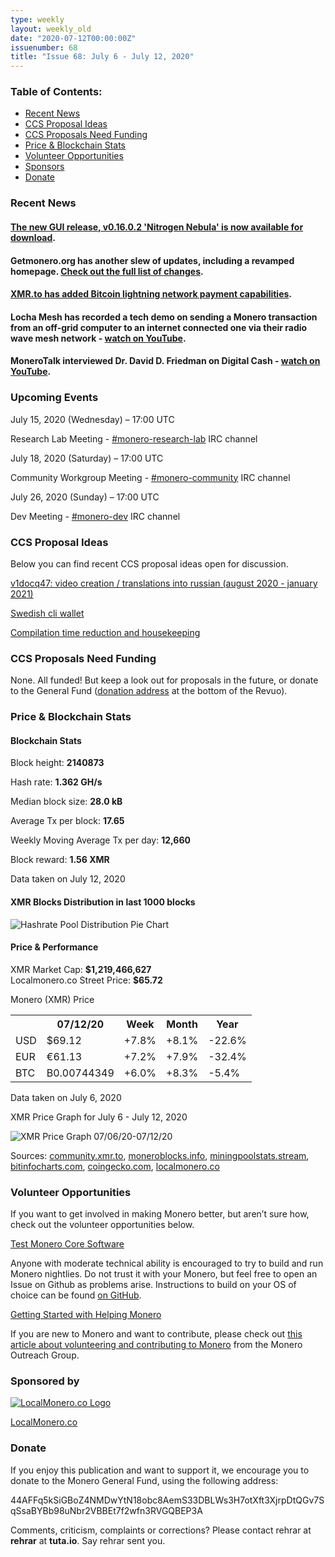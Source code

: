 ```yaml
---
type: weekly
layout: weekly_old
date: "2020-07-12T00:00:00Z"
issuenumber: 68
title: "Issue 68: July 6 - July 12, 2020"
---
```


<h3>Table of Contents:</h3>
<ul class="contents">
    <li><a href="#news">Recent News</a></li>
    <li><a href="#ideas">CCS Proposal Ideas</a></li>
    <li><a href="#proposals">CCS Proposals Need Funding</a></li>
    <li><a href="#stats">Price & Blockchain Stats</a></li>
    <li><a href="#volunteer">Volunteer Opportunities</a></li>
    <li><a href="#sponsor">Sponsors</a></li>
    <li><a href="#donate">Donate</a></li>
</ul>

<h3 id="news">Recent News</h3>

<div class="newsbyte">
    <h4><a href="https://www.reddit.com/r/Monero/comments/hp6sly/gui_v01602_nitrogen_nebula_released/" target="_blank">The new GUI release, v0.16.0.2 'Nitrogen Nebula' is now available for download</a>.</h4>
</div>

<div class="newsbyte">
    <h4>Getmonero.org has another slew of updates, including a revamped homepage. <a href="https://www.reddit.com/r/Monero/comments/hp78v2/getmoneroorg_updated_revamped_homepage_netlify/" target="_blank">Check out the full list of changes</a>.</h4>
</div>

<div class="newsbyte">
    <h4><a href="https://www.reddit.com/r/Monero/comments/ho5ibv/xmrto_added_lightning_network_payments/" target="_blank">XMR.to has added Bitcoin lightning network payment capabilities</a>.</h4>
</div>

<div class="newsbyte">
    <h4>Locha Mesh has recorded a tech demo on sending a Monero transaction from an off-grid computer to an internet connected one via their radio wave mesh network - <a href="https://youtu.be/pe9Buhp9OD8" target="_blank">watch on YouTube</a>.</h4>
</div>

<div class="newsbyte">
    <h4>MoneroTalk interviewed Dr. David D. Friedman on Digital Cash - <a href="https://youtu.be/yRzzdTC1T8o" target="_blank">watch on YouTube</a>.</h4>
</div>

<h3 id="events">Upcoming Events</h3>

<div class="event">
    <p class="date" markdown="1">July 15, 2020 (Wednesday) – 17:00 UTC</p>
    <p markdown="1">Research Lab Meeting - <a href="irc://chat.freenode.net/#monero-research-lab" target="_blank">#monero-research-lab</a> IRC channel</p>
</div>

<div class="event">
    <p class="date" markdown="1">July 18, 2020 (Saturday) – 17:00 UTC</p>
    <p markdown="1">Community Workgroup Meeting - <a href="irc://chat.freenode.net/#monero-community" target="_blank">#monero-community</a> IRC channel</p>
</div>

<div class="event">
    <p class="date" markdown="1">July 26, 2020 (Sunday) – 17:00 UTC</p>
    <p markdown="1">Dev Meeting - <a href="irc://chat.freenode.net/#monero-dev" target="_blank">#monero-dev</a> IRC channel</p>
</div>

<h3 id="ideas">CCS Proposal Ideas</h3>

<p>Below you can find recent CCS proposal ideas open for discussion.</p>

<div class="proposal">
<p><a href="https://repo.getmonero.org/monero-project/ccs-proposals/-/merge_requests/154" target="_blank">v1docq47: video creation / translations into russian (august 2020 - january 2021)</a></p>
</div>

<div class="proposal">
<p><a href="https://repo.getmonero.org/monero-project/ccs-proposals/-/merge_requests/147" target="_blank">Swedish cli wallet</a></p>
</div>

<div class="proposal">
<p><a href="https://repo.getmonero.org/monero-project/ccs-proposals/-/merge_requests/138" target="_blank">Compilation time reduction and housekeeping</a></p>
</div>

<h3 id="proposals">CCS Proposals Need Funding</h3>

<p>None. All funded! But keep a look out for proposals in the future, or donate to the General Fund (<a href="#donate">donation address</a> at the bottom of the Revuo).</p>

<h3 id="stats">Price & Blockchain Stats</h3>

<h4 class="stat">Blockchain Stats</h4>

<div class="bcstats">
    <p>Block height: <b>2140873</b></p>
    <p>Hash rate: <b>1.362 GH/s</b></p>
    <p>Median block size: <b>28.0 kB</b></p>
    <p>Average Tx per block: <b>17.65</b></p>
    <p>Weekly Moving Average Tx per day: <b>12,660</b></p>
    <p>Block reward: <b>1.56 XMR</b></p>
</div>
<p class="note">Data taken on July 12, 2020</p>

<h4 class="stat">XMR Blocks Distribution in last 1000 blocks</h4>
<p><img src="/img/hashrate-pool-distribution-0712.png" alt="Hashrate Pool Distribution Pie Chart"/></p>

<h4 class="stat">Price & Performance</h4>

<div class="price-intro">XMR Market Cap: <b>$1,219,466,627</b><br>Localmonero.co Street Price: <b>$65.72</b></div>

<p class="table-title">Monero (XMR) Price</p>
<table class="price-table">
  <tr class="row1">
    <th></th>
    <th>07/12/20</th>
    <th>Week</th>
    <th>Month</th>
    <th>Year</th>
  </tr>
  <tr>
    <td data-th="XMR to">USD</td>
    <td data-th="07/12/20">$69.12</td>
    <td data-th="Week" class="green">+7.8%</td>
    <td data-th="Month" class="green">+8.1%</td>
    <td data-th="Year" class="red">-22.6%</td>
  </tr>
  <tr class="row3">
    <td data-th="XMR to">EUR</td>
    <td data-th="07/12/20">€61.13</td>
    <td data-th="Week" class="green">+7.2%</td>
    <td data-th="Month" class="green">+7.9%</td>
    <td data-th="Year" class="red">-32.4%</td>
  </tr>
  <tr>
    <td data-th="XMR to">BTC</td>
    <td data-th="07/12/20">B0.00744349</td>
    <td data-th="Week" class="green">+6.0%</td>
    <td data-th="Month" class="green">+8.3%</td>
    <td data-th="Year" class="red">-5.4%</td>
  </tr>
</table>
<p class="note">Data taken on July 6, 2020</p>

<p class="table-title">XMR Price Graph for July 6 - July 12, 2020</p>

![XMR Price Graph 07/06/20-07/12/20](/img/weekly-chart-0712.png "XMR Price Graph 07/06/20-07/12/20") 

Sources: <a href="https://community.xmr.to/explorer/mainnet/" target="_blank">community.xmr.to</a>, <a href="https://moneroblocks.info/stats/transaction-stats" target="_blank">moneroblocks.info</a>, <a href="https://miningpoolstats.stream/monero" target="_blank">miningpoolstats.stream</a>, <a href="https://bitinfocharts.com/monero/" target="_blank">bitinfocharts.com</a>, <a href="https://www.coingecko.com/" target="_blank">coingecko.com</a>, <a href="https://localmonero.co/" target="_blank">localmonero.co</a>

<h3 id="volunteer">Volunteer Opportunities</h3>

<p>If you want to get involved in making Monero better, but aren’t sure how, check out the volunteer opportunities below.</p>

<div class="newsbyte">
    <p class="date"><a href="https://github.com/monero-project/monero" target="_blank">Test Monero Core Software</a></p>
    <p>Anyone with moderate technical ability is encouraged to try to build and run Monero nightlies. Do not trust it with your Monero, but feel free to open an Issue on Github as problems arise. Instructions to build on your OS of choice can be found <a href="https://github.com/monero-project/monero#compiling-monero-from-source" target="_blank">on GitHub</a>. </p>
</div>

<div class="newsbyte">
    <p class="date"><a href="https://github.com/monero-project/monero" target="_blank">Getting Started with Helping Monero</a></p>
    <p>If you are new to Monero and want to contribute, please check out <a href="https://www.monerooutreach.org/stories/getting-started-helping-monero.php" target="_blank">this article about volunteering and contributing to Monero</a> from the Monero Outreach Group. </p>
</div>

<h3 id="sponsor">Sponsored by</h3>

<p><a href="https://localmonero.co/" target="_blank"><img src="/img/localmonero-logo.png" alt="LocalMonero.co Logo" class="localmonero"></a></p>

<p class="text-center"><a href="https://localmonero.co/" target="_blank">LocalMonero.co</a></p>

<h3 id="donate">Donate</h3>

<p markdown="1">If you enjoy this publication and want to support it, we encourage you to donate to the Monero General Fund, using the following address:</p>

<p class="address" markdown="1">44AFFq5kSiGBoZ4NMDwYtN18obc8AemS33DBLWs3H7otXft3XjrpDtQGv7SqSsaBYBb98uNbr2VBBEt7f2wfn3RVGQBEP3A</p>

<!--p><a href="monero:44AFFq5kSiGBoZ4NMDwYtN18obc8AemS33DBLWs3H7otXft3XjrpDtQGv7SqSsaBYBb98uNbr2VBBEt7f2wfn3RVGQBEP3A" class="qr"><img src="/img/donate-monero.png"></a></p-->

Comments, criticism, complaints or corrections? Please contact rehrar at **rehrar** at **tuta.io**. Say rehrar sent you.